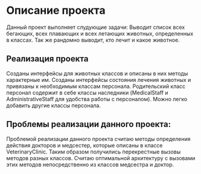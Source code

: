 # Описание проекта

Данный проект выполняет слудующие задачи:
Выводит список всех бегающих, всех плавающих и всех летающих животных, определенных в классах.
Так же рандомно выводит, кто лечит и какое животное.

Реализация проекта
-
Созданы интерфейсы для животных классов и описаны в них методы характерные им.
Созданы интерфейсы состояния лечения животных и привязаны к необходимым классам персонала.
Родительский класс персонал содержит в себе классы наследники (MedicalStaff и AdministrativeStaff для удобства работы с персоналом).
Можно легко добавить другие классы персонала.

Проблемы реализации данного проекта:
-
Проблемой реализации данного проекта считаю методы определения действия докторов и медсестер, которые описаны в классе VeterinaryClinic.
Таким образом получились перекрестные вызовы методов разных классов.
Считаю оптимальной архитектуру с вызовами этих методов непосредственно из классов медсестра и доктор.
